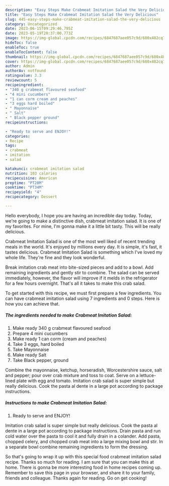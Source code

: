 ```yaml
---
description: "Easy Steps Make Crabmeat Imitation Salad the Very Delicious"
title: "Easy Steps Make Crabmeat Imitation Salad the Very Delicious"
slug: 445-easy-steps-make-crabmeat-imitation-salad-the-very-delicious
category: Uncategorized
date: 2023-06-15T09:29:46.795Z
date: 2023-05-19T20:37:00.773Z
image: https://img-global.cpcdn.com/recipes/6847687aee057c9d/680x482cq70/crabmeat-imitation-salad-recipe-main-photo.jpg
hideToc: false
enableToc: true
enableTocContent: false
thumbnail: https://img-global.cpcdn.com/recipes/6847687aee057c9d/680x482cq70/crabmeat-imitation-salad-recipe-main-photo.jpg
cover: https://img-global.cpcdn.com/recipes/6847687aee057c9d/680x482cq70/crabmeat-imitation-salad-recipe-main-photo.jpg
author: Admin
authorAv: notfound
ratingvalue: 3.3
reviewcount: 5
recipeingredient:
- "340 g crabmeat flavoured seafood"
- "4 mini cucumbers"
- "1 can corm cream and peaches"
- "3 eggs hard boiled"
- " Mayonnaise"
- " Salt"
- " Black pepper ground"
recipeinstructions:

- "Ready to serve and ENJOY!"
categories:
- Recipe
tags:
- crabmeat
- imitation
- salad

katakunci: crabmeat imitation salad 
nutrition: 103 calories
recipecuisine: American
preptime: "PT28M"
cooktime: "PT34M"
recipeyield: "4"
recipecategory: Dessert

---
```



Hello everybody, I hope you are having an incredible day today. Today, we're going to make a distinctive dish, crabmeat imitation salad. It is one of my favorites. For mine, I'm gonna make it a little bit tasty. This will be really delicious.

Crabmeat Imitation Salad is one of the most well liked of recent trending meals in the world. It's enjoyed by millions every day. It is simple, it's fast, it tastes delicious. Crabmeat Imitation Salad is something which I've loved my whole life. They're fine and they look wonderful.

Break imitation crab meat into bite-sized pieces and add to a bowl. Add remaining ingredients and gently stir to combine. The salad can be served immediately, however, the flavor will improve if it melds in the refrigerator for a few hours overnight. That&#39;s all it takes to make this crab salad.


To get started with this recipe, we must first prepare a few ingredients. You can have crabmeat imitation salad using 7 ingredients and 0 steps. Here is how you can achieve that.

<!--inarticleads1-->

##### The ingredients needed to make Crabmeat Imitation Salad:

1. Make ready 340 g crabmeat flavoured seafood
1. Prepare 4 mini cucumbers
1. Make ready 1 can corm (cream and peaches)
1. Take 3 eggs, hard boiled
1. Take  Mayonnaise
1. Make ready  Salt
1. Take  Black pepper, ground


Combine the mayonnaise, ketchup, horseradish, Worcestershire sauce, salt and pepper; pour over crab mixture and toss to coat. Serve on a lettuce-lined plate with egg and tomato. Imitation crab salad is super simple but really delicious. Cook the pasta al dente in a large pot according to package instructions. 

<!--inarticleads2-->

##### Instructions to make Crabmeat Imitation Salad:


1. Ready to serve and ENJOY!

Imitation crab salad is super simple but really delicious. Cook the pasta al dente in a large pot according to package instructions. Drain pasta and run cold water over the pasta to cool it and fully drain in a colander. Add pasta, chopped celery, and chopped crab meat into a large mixing bowl and stir. In a separate bowl combine remaining ingredients to form the dressing. 

So that's going to wrap it up with this special food crabmeat imitation salad recipe. Thanks so much for reading. I am sure that you can make this at home. There is gonna be more interesting food in home recipes coming up. Remember to save this page in your browser, and share it to your family, friends and colleague. Thanks again for reading. Go on get cooking!

